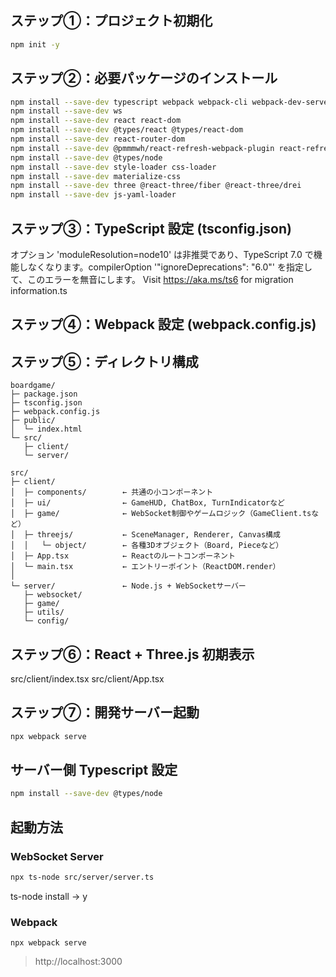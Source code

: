 ## ステップ①：プロジェクト初期化
```bash
npm init -y
```

## ステップ②：必要パッケージのインストール

```bash
npm install --save-dev typescript webpack webpack-cli webpack-dev-server ts-loader
npm install --save-dev ws
npm install --save-dev react react-dom
npm install --save-dev @types/react @types/react-dom
npm install --save-dev react-router-dom
npm install --save-dev @pmmmwh/react-refresh-webpack-plugin react-refresh
npm install --save-dev @types/node
npm install --save-dev style-loader css-loader
npm install --save-dev materialize-css
npm install --save-dev three @react-three/fiber @react-three/drei
npm install --save-dev js-yaml-loader
```

## ステップ③：TypeScript 設定 (tsconfig.json)

オプション 'moduleResolution=node10' は非推奨であり、TypeScript 7.0 で機能しなくなります。compilerOption '"ignoreDeprecations": "6.0"' を指定して、このエラーを無音にします。
  Visit https://aka.ms/ts6 for migration information.ts

## ステップ④：Webpack 設定 (webpack.config.js)


## ステップ⑤：ディレクトリ構成

```
boardgame/
├─ package.json
├─ tsconfig.json
├─ webpack.config.js
├─ public/
│  └─ index.html
└─ src/
   ├─ client/
   └─ server/
```

```
src/
├─ client/
│  ├─ components/        ← 共通の小コンポーネント
│  ├─ ui/                ← GameHUD, ChatBox, TurnIndicatorなど
│  ├─ game/              ← WebSocket制御やゲームロジック（GameClient.tsなど）
│  ├─ threejs/           ← SceneManager, Renderer, Canvas構成
│  │   └─ object/        ← 各種3Dオブジェクト（Board, Pieceなど）
│  ├─ App.tsx            ← Reactのルートコンポーネント
│  └─ main.tsx           ← エントリーポイント（ReactDOM.render）
│
└─ server/               ← Node.js + WebSocketサーバー
   ├─ websocket/
   ├─ game/
   ├─ utils/
   └─ config/

```


## ステップ⑥：React + Three.js 初期表示
src/client/index.tsx
src/client/App.tsx

## ステップ⑦：開発サーバー起動
```bash
npx webpack serve
```

## サーバー側 Typescript 設定
```bash
npm install --save-dev @types/node
```


## 起動方法
### WebSocket Server
```bash
npx ts-node src/server/server.ts
```
ts-node install -> y

### Webpack
```
npx webpack serve
```
> http://localhost:3000

